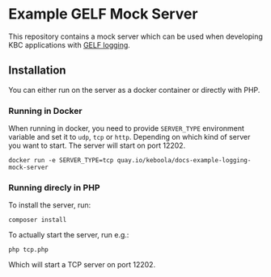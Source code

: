 # Example GELF Mock Server
This repository contains a mock server which can be used when developing KBC applications with [GELF logging](https://developers.keboola.com/extend/common-interface/logging/).

## Installation
You can either run on the server as a docker container or directly with PHP.

### Running in Docker 
When running in docker, you need to provide `SERVER_TYPE` environment variable 
and set it to `udp`, `tcp` or `http`. Depending on which kind of server you want 
to start. The server will start on port 12202.

```
docker run -e SERVER_TYPE=tcp quay.io/keboola/docs-example-logging-mock-server
```

### Running direcly in PHP
To install the server, run:

```
composer install
```

To actually start the server, run e.g.:

```
php tcp.php
```

Which will start a TCP server on port 12202.

